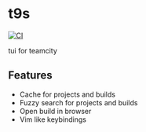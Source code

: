 # t9s

[![CI](https://github.com//t9s/workflows/CI/badge.svg)](https://github.com//t9s/actions)

tui for teamcity

## Features
- Cache for projects and builds
- Fuzzy search for projects and builds
- Open build in browser
- Vim like keybindings